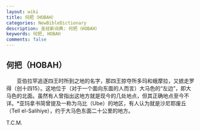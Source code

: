 ```yaml
---
layout: wiki
title: 何把（HOBAH）
categories: NewBibleDictionary
description: 圣经新词典: 何把（HOBAH）
keywords: 何把, HOBAH
comments: false
---
```


## 何把（HOBAH）

　　亚伯拉罕追逐四王时所到之地的名字，那四王掠夺所多玛和蛾摩拉，又掳走罗得（创十四15）。这地位于（对于一个面向东面的人而言）大马色的“左边”，即大马色的北面。虽然有人曾指出这地方就是现今的几处地点，但其正确地点至今不详。*亚玛拿书简曾提及一称为乌比（Ube）的地区，有人认为就是沙尼耶废丘（Tell el-Salihiye），约于大马色东面二十公里的地方。

T.C.M.









